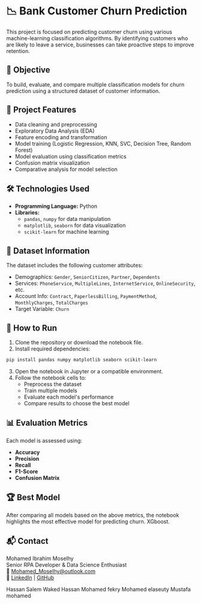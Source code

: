 


# 📉 Bank Customer Churn Prediction

This project is focused on predicting customer churn using various machine-learning classification algorithms. By identifying customers who are likely to leave a service, businesses can take proactive steps to improve retention.

## 🧠 Objective

To build, evaluate, and compare multiple classification models for churn prediction using a structured dataset of customer information.

## 📁 Project Features

- Data cleaning and preprocessing  
- Exploratory Data Analysis (EDA)  
- Feature encoding and transformation  
- Model training (Logistic Regression, KNN, SVC, Decision Tree, Random Forest)  
- Model evaluation using classification metrics  
- Confusion matrix visualization  
- Comparative analysis for model selection

## 🛠️ Technologies Used

- **Programming Language:** Python  
- **Libraries:**  
  - `pandas`, `numpy` for data manipulation  
  - `matplotlib`, `seaborn` for data visualization  
  - `scikit-learn` for machine learning

## 📂 Dataset Information

The dataset includes the following customer attributes:

- Demographics: `Gender`, `SeniorCitizen`, `Partner`, `Dependents`  
- Services: `PhoneService`, `MultipleLines`, `InternetService`, `OnlineSecurity`, etc.  
- Account Info: `Contract`, `PaperlessBilling`, `PaymentMethod`, `MonthlyCharges`, `TotalCharges`  
- Target Variable: `Churn`

## 🚀 How to Run

1. Clone the repository or download the notebook file.
2. Install required dependencies:

```bash
pip install pandas numpy matplotlib seaborn scikit-learn
```

3. Open the notebook in Jupyter or a compatible environment.
4. Follow the notebook cells to:
   - Preprocess the dataset
   - Train multiple models
   - Evaluate each model's performance
   - Compare results to choose the best model

## 📊 Evaluation Metrics

Each model is assessed using:

- **Accuracy**  
- **Precision**  
- **Recall**  
- **F1-Score**  
- **Confusion Matrix**

## 🏆 Best Model

After comparing all models based on the above metrics, the notebook highlights the most effective model for predicting churn. XGboost.

## 📬 Contact


Mohamed Ibrahim Moselhy  
Senior RPA Developer & Data Science Enthusiast  
📧 Mohamed_Moselhy@outlook.com  
🔗 [LinkedIn](https://www.linkedin.com/in/mohamed-ibrahim96/) | [GitHub](https://github.com/mohamadmoselhy)

Hassan Salem Waked Hassan
Mohamed fekry
Mohamed elaseuty
Mustafa mohamed

